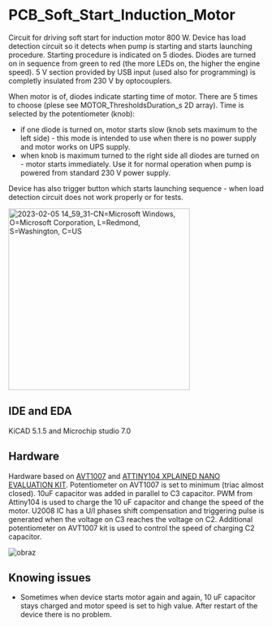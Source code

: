 # PCB_Soft_Start_Induction_Motor
Circuit for driving soft start for induction motor 800 W. Device has load detection circuit so it detects when pump is starting and starts launching procedure. Starting procedure is indicated on 5 diodes. Diodes are turned on in sequence from green to red (the more LEDs on, the higher the engine speed). 5 V section provided by USB input (used also for programming) is completly insulated from 230 V by optocouplers.

When motor is of, diodes indicate starting time of motor. There are 5 times to choose (plese see MOTOR_ThresholdsDuration_s 2D array). Time is selected by the potentiometer (knob):
- if one diode is turned on, motor starts slow (knob sets maximum to the left side) - this mode is intended to use when there is no power supply and motor works on UPS supply. 
- when knob is maximum turned to the right side all diodes are turned on - motor starts immediately. Use it for normal operation when pump is powered from standard 230 V power supply.

Device has also trigger button which starts launching sequence - when load detection circuit does not work properly or for tests.

<img width="357" alt="2023-02-05 14_59_31-CN=Microsoft Windows, O=Microsoft Corporation, L=Redmond, S=Washington, C=US" src="https://user-images.githubusercontent.com/33268158/216824213-160bc77a-7b4a-4455-8cff-b172cb1573e3.png">

## IDE and EDA
KiCAD 5.1.5 and Microchip studio 7.0

## Hardware
Hardware based on [AVT1007](https://sklep.avt.pl/avt1007.html) and [ATTINY104 XPLAINED NANO EVALUATION KIT](https://www.microchip.com/en-us/development-tool/attiny104-xnano). Potentiometer on AVT1007 is set to minimum (triac almost closed). 10uF capacitor was added in parallel to C3 capacitor. PWM from Attiny104 is used to charge the 10 uF capacitor and change the speed of the motor. U2008 IC has a U/I phases shift compensation and triggering pulse is generated when the voltage on C3 reaches the voltage on C2. Additional potentiometer on AVT1007 kit is used to control the speed of charging C2 capacitor.

![obraz](https://user-images.githubusercontent.com/33268158/216825864-0ec04b10-0045-41b2-99f3-120b53c3d526.png)

## Knowing issues
- Sometimes when device starts motor again and again, 10 uF capacitor stays charged and motor speed is set to high value. After restart of the device there is no problem.
